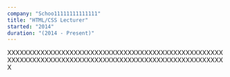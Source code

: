 ```yaml
---
company: "Schoo11111111111111"
title: "HTML/CSS Lecturer"
started: "2014"
duration: "(2014 - Present)"
---
```


XXXXXXXXXXXXXXXXXXXXXXXXXXXXXXXXXXXXXXXXXXXXXXXXXXXXXXXXXXXXXXXXXXXXXXXXXXXXXXXXXXXXXXXXXXXXXXXXXXXXXXXXX